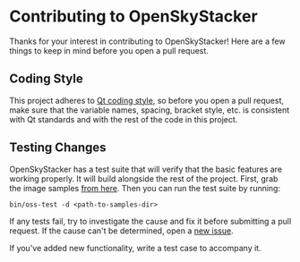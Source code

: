 # Contributing to OpenSkyStacker

Thanks for your interest in contributing to OpenSkyStacker! Here are a few things to keep in mind before you open a pull request.

## Coding Style

This project adheres to [Qt coding style](https://wiki.qt.io/Qt_Coding_Style), so before you open a pull request, make sure that the variable names, spacing, bracket style, etc. is consistent with Qt standards and with the rest of the code in this project.

## Testing Changes

OpenSkyStacker has a test suite that will verify that the basic features are working properly. It will build alongside the rest of the project. First, grab the image samples [from here](https://onedrive.live.com/download?cid=EA3654387692D1CD&resid=EA3654387692D1CD%216873&authkey=AP8nVyDkhYtALXE). Then you can run the test suite by running:

```
bin/oss-test -d <path-to-samples-dir>
```

If any tests fail, try to investigate the cause and fix it before submitting a pull request. If the cause can't be determined, open a [new issue](https://github.com/BenJuan26/OpenSkyStacker/issues).

If you've added new functionality, write a test case to accompany it.